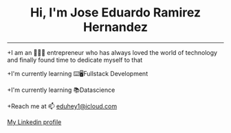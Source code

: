 
<h1 align="center">Hi, I'm Jose Eduardo Ramirez Hernandez</h1>

***

+I am an 🧑🏻‍💼 entrepreneur who has always loved the world of technology and finally found time to dedicate myself to that

+I'm currently learning ⌨️🖥️Fullstack Development

+I'm currently learning 📚Datascience

+Reach me at 📫 eduhey1@icloud.com


<p align="left"> <a href="https://www.linkedin.com/in/jos%C3%A9-eduardo-ram%C3%ADrez-hern%C3%A1ndez-7baa26170/" target="blank"> My Linkedin profile</a> </p>
<!--




